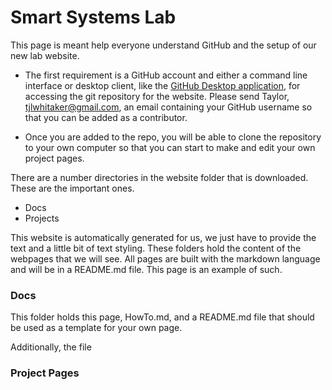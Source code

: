 # Smart Systems Lab

This page is meant help everyone understand GitHub and the setup of our new lab website.

- The first requirement is a GitHub account and either a command line interface or desktop client, like the [GitHub Desktop application](https://desktop.github.com), for accessing the git repository for the website. Please send Taylor, tjlwhitaker@gmail.com, an email containing your GitHub username so that you can be added as a contributor.

- Once you are added to the repo, you will be able to clone the repository to your own computer so that you can start to make and edit your own project pages.

There are a number directories in the website folder that is downloaded. These are the important ones.
- Docs
- Projects

This website is automatically generated for us, we just have to provide the text and a little bit of text styling. These folders hold the content of the webpages that we will see. All pages are built with the markdown language and will be in a README.md file. This page is an example of such.



### Docs

This folder holds this page, HowTo.md, and a README.md file that should be used as a template for your own page.

Additionally, the file


### Project Pages
